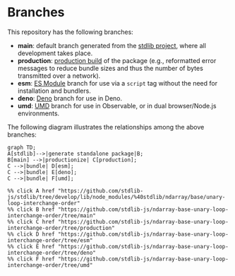 <!--

@license Apache-2.0

Copyright (c) 2022 The Stdlib Authors.

Licensed under the Apache License, Version 2.0 (the "License");
you may not use this file except in compliance with the License.
You may obtain a copy of the License at

    http://www.apache.org/licenses/LICENSE-2.0

Unless required by applicable law or agreed to in writing, software
distributed under the License is distributed on an "AS IS" BASIS,
WITHOUT WARRANTIES OR CONDITIONS OF ANY KIND, either express or implied.
See the License for the specific language governing permissions and
limitations under the License.

-->

# Branches

This repository has the following branches:

-   **main**: default branch generated from the [stdlib project][stdlib-url], where all development takes place.
-   **production**: [production build][production-url] of the package (e.g., reformatted error messages to reduce bundle sizes and thus the number of bytes transmitted over a network).
-   **esm**: [ES Module][esm-url] branch for use via a `script` tag without the need for installation and bundlers.
-   **deno**: [Deno][deno-url] branch for use in Deno.
-   **umd**: [UMD][umd-url] branch for use in Observable, or in dual browser/Node.js environments.

The following diagram illustrates the relationships among the above branches:

```mermaid
graph TD;
A[stdlib]-->|generate standalone package|B;
B[main] -->|productionize| C[production];
C -->|bundle| D[esm];
C -->|bundle| E[deno];
C -->|bundle| F[umd];

%% click A href "https://github.com/stdlib-js/stdlib/tree/develop/lib/node_modules/%40stdlib/ndarray/base/unary-loop-interchange-order"
%% click B href "https://github.com/stdlib-js/ndarray-base-unary-loop-interchange-order/tree/main"
%% click C href "https://github.com/stdlib-js/ndarray-base-unary-loop-interchange-order/tree/production"
%% click D href "https://github.com/stdlib-js/ndarray-base-unary-loop-interchange-order/tree/esm"
%% click E href "https://github.com/stdlib-js/ndarray-base-unary-loop-interchange-order/tree/deno"
%% click F href "https://github.com/stdlib-js/ndarray-base-unary-loop-interchange-order/tree/umd"
```

[stdlib-url]: https://github.com/stdlib-js/stdlib/tree/develop/lib/node_modules/%40stdlib/ndarray/base/unary-loop-interchange-order
[production-url]: https://github.com/stdlib-js/ndarray-base-unary-loop-interchange-order/tree/production
[deno-url]: https://github.com/stdlib-js/ndarray-base-unary-loop-interchange-order/tree/deno
[umd-url]: https://github.com/stdlib-js/ndarray-base-unary-loop-interchange-order/tree/umd
[esm-url]: https://github.com/stdlib-js/ndarray-base-unary-loop-interchange-order/tree/esm